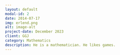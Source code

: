 ```yaml
---
layout: default
modal-id: 2
date: 2014-07-17
img: erlend.png
alt: image-alt
project-date: December 2023
client: GGJ
category: Mathematics
description: He is a mathematician. He likes games.
---
```

